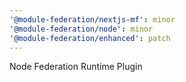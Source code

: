 ```yaml
---
'@module-federation/nextjs-mf': minor
'@module-federation/node': minor
'@module-federation/enhanced': patch
---
```


Node Federation Runtime Plugin
